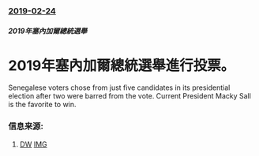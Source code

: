 ### [2019-02-24](/news/2019/02/24/index.md)

##### 2019年塞內加爾總統選舉
# 2019年塞內加爾總統選舉進行投票。 

Senegalese voters chose from just five candidates in its presidential election after two were barred from the vote. Current President Macky Sall is the favorite to win.


### 信息来源:

1. [DW](https://www.dw.com/en/senegal-votes-for-new-president/a-47662841) [IMG](https://www.dw.com/image/47662664_304.jpg)
